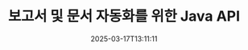 ---
############################# Static ############################
layout: "landing"
date: 2025-03-17T13:11:11
draft: false

lang: ko
product: "Assembly"
product_tag: "assembly"
platform: "Java"
platform_tag: "java"

############################# Drop-down ############################
supported_platforms:
  items:
    # supported_platforms loop
    - title: ".NET"
      tag: "net"
    # supported_platforms loop
    - title: "Java"
      tag: "java"

############################# Head ############################
head_title: "문서 생성, 자동화 및 보고를 위한 Java 라이브러리"
head_description: "문서 생성을 자동화하고 보고서를 생성하기 위한 Java 라이브러리. 사용자 정의 템플릿을 사용하여 PDF, Word, Excel, PPTX, HTML 및 이메일 문서를 생성합니다."

############################# Header ############################
title: "보고서 및 문서 자동화를 위한 Java API"
description: "데이터와 템플릿을 병합하여 Java에서 보고서 생성을 간소화합니다."
words:
  for: "용"

actions:
  main: "Maven에서 무료 체험 받기"
  main_link: "https://releases.groupdocs.com/java/repo/com/groupdocs/groupdocs-assembly/"
  alt: "라이선스 관리"
  alt_link: "https://purchase.groupdocs.com/pricing/assembly/java/"
  title: "시작할 준비가 되셨나요?"
  description: "GroupDocs.Assembly의 기능을 무료로 사용해 보거나 라이선스를 요청하세요."

release:
  title: "버전 {0} 출시"
  notes: "새로운 사항 보기"
  downloads: "다운로드"
  link: "https://releases.groupdocs.com/assembly/java/"

code:
  title: "Java로 DOCX에서 차트 생성하기"
  more: "더 많은 예시"
  more_link: "https://github.com/groupdocs-assembly/GroupDocs.Assembly-for-Java/"
  install_title : "Maven XML"
  install: |
    <dependency>
      <groupId>com.groupdocs</groupId>
      <artifactId>groupdocs-assembly</artifactId>
      <version>{0}</version>
    </dependency>
  content: |
    ```java {style=abap}
    // 주 템플릿의 경로
    String template = "chart_template.docx";

    // 소스에서 관리자 생산성 데이터 검색
    DocumentTable data_table = 
        new DocumentTable("Managers.json", 1);

    // DataSourceInfo의 인스턴스를 데이터로 생성
    DataSourceInfo data 
        = new DataSourceInfo(data_table, "managers");

    // 다른 DataSourceInfo를 사용하여 차트 색상 설정
    DataSourceInfo design = 
        new DataSourceInfo("red", "color");

    // 데이터로 템플릿 채우고 출력으로 저장
    DocumentAssembler asm = new DocumentAssembler();
    asm.assembleDocument(template, "result.docx", data, design);
    ```

############################# Overview ############################
overview:
  enable: true
  title: "GroupDocs.Assembly 개요"
  description: "문서 생성을 자동화하고 원활한 데이터 통합을 위해 설계된 Java 라이브러리입니다."
  features:
    # feature loop
    - title: "Java로 템플릿에 비즈니스 데이터 병합하기"
      content: "GroupDocs.Assembly for Java를 사용하여 JSON, XML 또는 기타 소스의 데이터를 디자인된 템플릿에 쉽게 삽입하여 전문 보고서를 생성합니다."

    # feature loop
    - title: "포함된 객체 작업하기"
      content: "외부 소스의 데이터를 사용하여 문서의 테이블, 차트 및 다이어그램과 같은 요소를 자동으로 채웁니다."

    # feature loop
    - title: "고급 사용자 정의"
      content: "GroupDocs.Assembly for Java는 바코드 생성, URL을 통해 온라인 데이터 가져오기, 여러 형식으로 출력 내보내기와 같은 유연한 기능을 제공합니다."

############################# Platforms ############################
platforms:
  enable: true
  title: "플랫폼 독립성"
  description: "GroupDocs.Assembly for Java는 인기 있는 운영 체제, 개발 프레임워크 및 패키지 관리자와 원활하게 작동합니다."
  items:
    # platform loop
    - title: "Amazon"
      image: "amazon"
    # platform loop
    - title: "Docker"
      image: "docker"
    # platform loop
    - title: "Azure"
      image: "azure"
    # platform loop
    - title: "Eclipse"
      image: "eclipse"
    # platform loop
    - title: "IntelliJ"
      image: "intellij"
    # platform loop
    - title: "Windows"
      image: "windows"
    # platform loop
    - title: "Linux"
      image: "linux"
    # platform loop
    - title: "Maven"
      image: "maven"

############################# File formats ############################
formats:
  enable: true
  title: "지원하는 파일 형식"
  description: |
    GroupDocs.Assembly for Java는 다양한 [문서 형식](https://docs.groupdocs.com/assembly/java/supported-document-formats/)을 지원합니다.
  groups:
    # group loop
    - color: "green"
      content: |
        ### Microsoft Office 형식
        * **Word:**  DOCX, DOC, DOCM, DOT, DOTX, DOTM, RTF, WordprocessingML
        * **Excel:** XLSX, XLS, XLSM, XLSB, XLTM, XLT, XLTM, XLTX, SpreadsheetML
        * **PowerPoint:** PPT, PPTX, PPTM, PPS, PPSX, PPSM, POTM, POTX
    # group loop
    - color: "blue"
      content: |
        ### 이미지 및 기타 형식
        * **휴대용:** PDF
        * **이미지:** SVG, TIFF
        * **기타 오피스 형식:** ODT, OTT, OTS, ODS, ODP, OTP
      # group loop
    - color: "red"
      content: |
        ### 기타 형식
        * **웹:** HTML, MHTML
        * **이메일:** EML, MSG, EMLX
        * **기타:** EPUB, MD

############################# Features ############################
features:
  enable: true
  title: "GroupDocs.Assembly의 주요 기능"
  description: "고급 데이터 핸들링으로 전문 문서 및 보고서를 생성합니다."

  items:
    # feature loop
    - icon: "preview"
      title: "시각적 데이터 요소"
      content: "문서에 차트, 테이블, 이미지 및 목록과 같은 요소를 추가하고 형식화합니다."

    # feature loop
    - icon: "manipulate"
      title: "데이터 변환"
      content: "효과적으로 데이터를 정리하고 표시하기 위해 수식, 정렬 및 기타 도구를 사용합니다."

    # feature loop
    - icon: "two_pages"
      title: "다양한 형식 지원"
      content: "템플릿과 출력 파일 모두 일반 파일 형식으로 쉽게 작업할 수 있습니다."

    # feature loop
    - icon: "document_settings"
      title: "향상된 템플릿 형식화"
      content: "서수, 기수 및 기타 고급 형식 옵션으로 템플릿을 사용자 정의합니다."

    # feature loop
    - icon: "text"
      title: "동적 바코드 생성"
      content: "필요에 따라 신속하게 바코드 이미지를 생성하고 문서에 삽입합니다."

    # feature loop
    - icon: "add"
      title: "유연한 텍스트 스타일링"
      content: "템플릿에서 대문자, 소문자, 제목 대문자 또는 기타 스타일을 적용합니다."

    # feature loop
    - icon: "manipulate"
      title: "외부 콘텐츠 가져오기"
      content: "문서를 생성하는 동안 외부 파일의 콘텐츠를 동적으로 삽입합니다."

    # feature loop
    - icon: "convert"
      title: "여러 형식으로 내보내기"
      content: "지정한 확장자 또는 구성을 사용하여 최종 문서를 다양한 파일 형식으로 저장합니다."

    # feature loop
    - icon: "update"
      title: "동적 미디어 삽입"
      content: "문서 생성 중에 Base64 인코딩된 데이터를 사용하여 이미지 또는 기타 콘텐츠를 삽입합니다."

############################# Code samples ############################
code_samples:
  enable: true
  title: "코드 샘플"
  description: "GroupDocs.Assembly의 일반적인 작업을 위한 샘플 코드 탐색."
  items:
    # code sample loop
    - title: "Word에서 글머리 목록 만들기"
      content: |
        Word 문서에 조직적인 데이터 표현을 위해 [글머리 목록](https://docs.groupdocs.com/assembly/java/bulleted-list-in-word-processing-document/)을 추가하는 방법을 배웁니다. 이 예는 GroupDocs.Assembly를 사용하여 Word에 목록을 생성하는 방법을 보여줍니다.
        {{< landing/code title="Word에서 글머리 목록 만들기">}}
        ```java {style=abap}
        // 문서 페이지에 이 템플릿을 삽입하세요:
        // 관리자의 성과 지표
        // . <<foreach [in products]>><<[ProductName]>>
        // <</foreach>>

        // 템플릿 경로 지정
        String template = "Bulleted List Template.docx";

        // 출력 파일 경로 설정
        String result = "Result Report.docx"

        // JSON 소스에서 관리자 데이터를 가져옵니다
        JsonDataSource dataSource = new JsonDataSource("Report data.json");
        DataSourceInfo data = new DataSourceInfo(dataSource, "managers")

        // 채워진 데이터로 보고서를 생성합니다
        DocumentAssembler assembler = new DocumentAssembler();
        assembler.assembleDocument(template, result, data);
        ```
        {{< /landing/code >}}
    # code sample loop
    - title: "PPTX에서 원형 차트 생성하기"
      content: |
        템플릿과 XML을 사용하여 프레젠테이션에 [원형 차트](https://docs.groupdocs.com/assembly/java/pie-chart-in-presentation-document/)를 추가합니다. 데이터를 시각화하여 보고서를 더욱 매력적으로 만듭니다.
        {{< landing/code title="PPTX에서 원형 차트 생성하기">}}
        ```java {style=abap}   
        // 프레젠테이션에 차트 제목 템플릿 추가:
        // 고객 수익 <<foreach [in customers]>> 
        // <<x [CustomerName]>>

        // 차트 데이터 템플릿도 포함하세요:
        // Total Order Price<<foreach [in customers]>> 
        // <<x [CustomerName]>>

        // 차트 템플릿 경로 지정
        String template = "Pie Chart Template.pptx";

        // 출력 파일 경로 설정
        String result = "Result Report.pptx"

        // XML 소스에서 고객 데이터를 가져옵니다
        JsonDataSource dataSource = new JsonDataSource("Chart data.xml");
        DataSourceInfo data = new DataSourceInfo(dataSource, "customers")

        // 차트를 생성하고 결과를 저장합니다
        DocumentAssembler assembler = new DocumentAssembler();
        assembler.assembleDocument(template, result, data);
        ```
        {{< /landing/code >}}

---